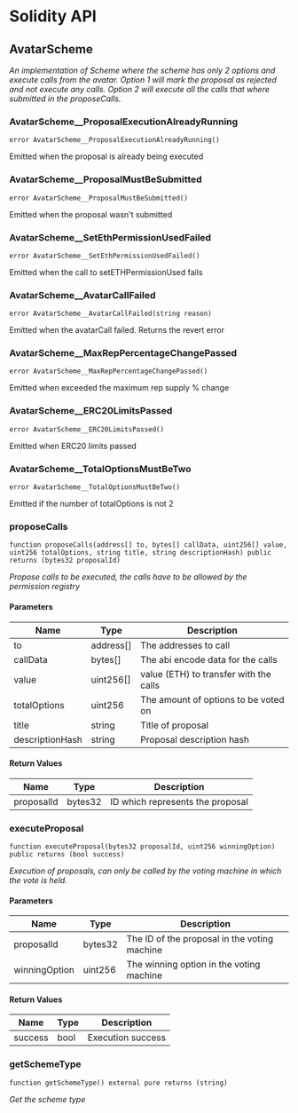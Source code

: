 # Solidity API

## AvatarScheme

_An implementation of Scheme where the scheme has only 2 options and execute calls from the avatar.
Option 1 will mark the proposal as rejected and not execute any calls.
Option 2 will execute all the calls that where submitted in the proposeCalls._

### AvatarScheme__ProposalExecutionAlreadyRunning

```solidity
error AvatarScheme__ProposalExecutionAlreadyRunning()
```

Emitted when the proposal is already being executed

### AvatarScheme__ProposalMustBeSubmitted

```solidity
error AvatarScheme__ProposalMustBeSubmitted()
```

Emitted when the proposal wasn't submitted

### AvatarScheme__SetEthPermissionUsedFailed

```solidity
error AvatarScheme__SetEthPermissionUsedFailed()
```

Emitted when the call to setETHPermissionUsed fails

### AvatarScheme__AvatarCallFailed

```solidity
error AvatarScheme__AvatarCallFailed(string reason)
```

Emitted when the avatarCall failed. Returns the revert error

### AvatarScheme__MaxRepPercentageChangePassed

```solidity
error AvatarScheme__MaxRepPercentageChangePassed()
```

Emitted when exceeded the maximum rep supply % change

### AvatarScheme__ERC20LimitsPassed

```solidity
error AvatarScheme__ERC20LimitsPassed()
```

Emitted when ERC20 limits passed

### AvatarScheme__TotalOptionsMustBeTwo

```solidity
error AvatarScheme__TotalOptionsMustBeTwo()
```

Emitted if the number of totalOptions is not 2

### proposeCalls

```solidity
function proposeCalls(address[] to, bytes[] callData, uint256[] value, uint256 totalOptions, string title, string descriptionHash) public returns (bytes32 proposalId)
```

_Propose calls to be executed, the calls have to be allowed by the permission registry_

#### Parameters

| Name | Type | Description |
| ---- | ---- | ----------- |
| to | address[] | The addresses to call |
| callData | bytes[] | The abi encode data for the calls |
| value | uint256[] | value (ETH) to transfer with the calls |
| totalOptions | uint256 | The amount of options to be voted on |
| title | string | Title of proposal |
| descriptionHash | string | Proposal description hash |

#### Return Values

| Name | Type | Description |
| ---- | ---- | ----------- |
| proposalId | bytes32 | ID which represents the proposal |

### executeProposal

```solidity
function executeProposal(bytes32 proposalId, uint256 winningOption) public returns (bool success)
```

_Execution of proposals, can only be called by the voting machine in which the vote is held._

#### Parameters

| Name | Type | Description |
| ---- | ---- | ----------- |
| proposalId | bytes32 | The ID of the proposal in the voting machine |
| winningOption | uint256 | The winning option in the voting machine |

#### Return Values

| Name | Type | Description |
| ---- | ---- | ----------- |
| success | bool | Execution success |

### getSchemeType

```solidity
function getSchemeType() external pure returns (string)
```

_Get the scheme type_

